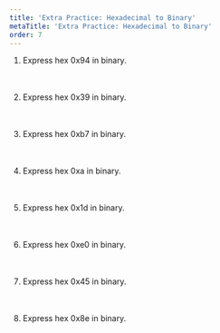 ```yaml
---
title: 'Extra Practice: Hexadecimal to Binary'
metaTitle: 'Extra Practice: Hexadecimal to Binary'
order: 7
---
```


1. Express hex 0x94 in binary.
<br/><br/><br/>

2. Express hex 0x39 in binary.
<br/><br/><br/>

3. Express hex 0xb7 in binary.
<br/><br/><br/>

4. Express hex 0xa in binary.
<br/><br/><br/>

5. Express hex 0x1d in binary.
<br/><br/><br/>

6. Express hex 0xe0 in binary.
<br/><br/><br/>

7. Express hex 0x45 in binary.
<br/><br/><br/>

8. Express hex 0x8e in binary.